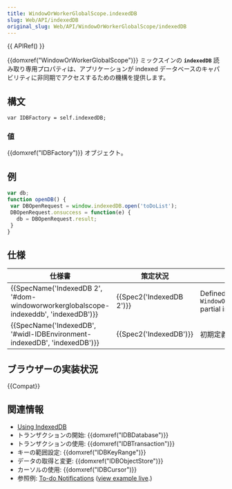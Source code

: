 ```yaml
---
title: WindowOrWorkerGlobalScope.indexedDB
slug: Web/API/indexedDB
original_slug: Web/API/WindowOrWorkerGlobalScope/indexedDB
---
```


{{ APIRef() }}

{{domxref("WindowOrWorkerGlobalScope")}} ミックスインの **`indexedDB`** 読み取り専用プロパティは、アプリケーションが indexed データベースのキャパビリティに非同期でアクセスするための機構を提供します。

## 構文

```
var IDBFactory = self.indexedDB;
```

### 値

{{domxref("IDBFactory")}} オブジェクト。

## 例

```js
var db;
function openDB() {
 var DBOpenRequest = window.indexedDB.open('toDoList');
 DBOpenRequest.onsuccess = function(e) {
   db = DBOpenRequest.result;
 }
}
```

## 仕様

| 仕様書                                                                                                           | 策定状況                         | 備考                                                                 |
| ---------------------------------------------------------------------------------------------------------------- | -------------------------------- | -------------------------------------------------------------------- |
| {{SpecName('IndexedDB 2', '#dom-windoworworkerglobalscope-indexeddb', 'indexedDB')}} | {{Spec2('IndexedDB 2')}} | Defined in a `WindowOrWorkerGlobalScope` partial in the newest spec. |
| {{SpecName('IndexedDB', '#widl-IDBEnvironment-indexedDB', 'indexedDB')}}                 | {{Spec2('IndexedDB')}}     | 初期定義。                                                           |

## ブラウザーの実装状況

{{Compat}}

## 関連情報

- [Using IndexedDB](/ja/docs/Web/API/IndexedDB_API/Using_IndexedDB)
- トランザクションの開始: {{domxref("IDBDatabase")}}
- トランザクションの使用: {{domxref("IDBTransaction")}}
- キーの範囲設定: {{domxref("IDBKeyRange")}}
- データの取得と変更: {{domxref("IDBObjectStore")}}
- カーソルの使用: {{domxref("IDBCursor")}}
- 参照例: [To-do Notifications](https://github.com/mdn/to-do-notifications/tree/gh-pages) ([view example live](http://mdn.github.io/to-do-notifications/).)

